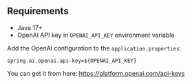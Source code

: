 ## Requirements

- Java 17+
- OpenAI API key in `OPENAI_API_KEY` environment variable


Add the OpenAI configuration to the `application.properties`:

```
spring.ai.openai.api-key=${OPENAI_API_KEY}
```

You can get it from here: https://platform.openai.com/api-keys
